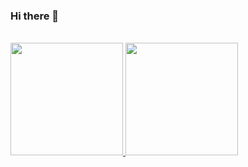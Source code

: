 ### Hi there 👋

<br/>

<a href="https://github.com/Por2505">
  <img height="180em" src="https://github-readme-stats.vercel.app/api?username=Por2505&theme=buefy&show_icons=true" />
  <img height="180em" src="https://github-readme-stats.vercel.app/api/top-langs/?username=Por2505&theme=buefy&layout=compact" />
</a>

<br/>
<!--
**Affan100/Affan100** is a ✨ _special_ ✨ repository because its `README.md` (this file) appears on your GitHub profile.

Here are some ideas to get you started:


- 🔭 I’m currently working on ...
- 🌱 I’m currently learning ...
- 👯 I’m looking to collaborate on ...
- 🤔 I’m looking for help with ...
- 💬 Ask me about ...
- 📫 How to reach me: ...
- 😄 Pronouns: ...
- ⚡ Fun fact: ...
-->
